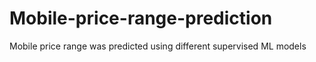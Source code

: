 # Mobile-price-range-prediction
Mobile price range was predicted using different supervised ML models
